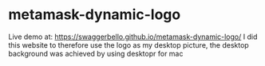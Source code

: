 # metamask-dynamic-logo
Live demo at: https://swaggerbello.github.io/metamask-dynamic-logo/
I did this website to therefore use the logo as my desktop picture, the desktop background was achieved by using desktopr for mac
